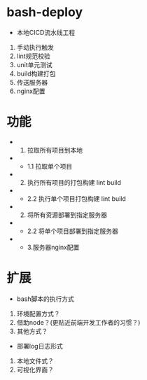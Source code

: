 # bash-deploy
- 本地CICD流水线工程
1. 手动执行触发
2. lint规范校验
3. unit单元测试
4. build构建打包
5. 传送服务器
6. nginx配置


# 功能
- 1. 拉取所有项目到本地
- - 1.1 拉取单个项目 
- 2. 执行所有项目的打包构建 lint build
- - 2.2 执行单个项目打包构建 lint build
- 2. 将所有资源部署到指定服务器
- - 2.2 将单个项目部署到指定服务器
- - 3.服务器nginx配置


# 扩展
- bash脚本的执行方式  
1. 环境配置方式？ 
2. 借助node？(更贴近前端开发工作者的习惯？) 
3. 其他方式？
- 部署log日志形式
1. 本地文件式？
2. 可视化界面？
